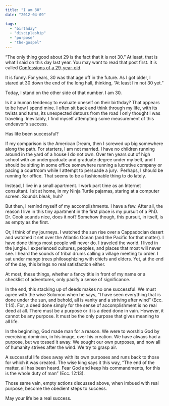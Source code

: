 ```yaml
---
title: "I am 30"
date: "2012-04-09"

tags: 
  - "birthday"
  - "discipleship"
  - "purpose"
  - "the-gospel"
---
```


“The only thing good about 29 is the fact that it is not 30.” At least, that is what I said on this day last year. You may want to read that post first. It is called [Confessions of a 29-year-old](http://blog.keelancook.com/2011/04/confessions-of-a-29-year-old.html "Confessions of a 29-year-old").

It is funny. For years, 30 was that age off in the future. As I got older, I stared at 30 down the end of the long hall, thinking, “At least I’m not 30 yet.”

Today, I stand on the other side of that number. I am 30.

Is it a human tendency to evaluate oneself on their birthday? That appears to be how I spend mine. I often sit back and think through my life, with its twists and turns, its unexpected detours from the road I only thought I was traveling. Inevitably, I find myself attempting some measurement of this endeavor’s success.

Has life been successful?

If my comparison is the American Dream, then I screwed up big somewhere along the path. For starters, I am not married. I have no children running around in the yard of a house I do not own. Over ten years out of high school with an undergraduate and graduate degree under my belt, and I should be sitting in some office somewhere running a lucrative company or pacing a courtroom while I attempt to persuade a jury.  Perhaps, I should be running for office. That seems to be a fashionable thing to do lately.

Instead, I live in a small apartment. I work part time as an Internet consultant. I sit at home, in my Ninja Turtle pajamas, staring at a computer screen. Sounds bleak, huh?

But then, I remind myself of my accomplishments. I have a few. After all, the reason I live in this tiny apartment in the first place is my pursuit of a PhD. Dr. Cook sounds nice, does it not? Somehow though, this pursuit, in itself, is as empty as the first.

Or, I think of my journeys. I watched the sun rise over a Cappadocian desert and watched it set over the Atlantic Ocean (and the Pacific for that matter). I have done things most people will never do. I traveled the world. I lived in the jungle. I experienced cultures, peoples, and places that most will never see. I heard the sounds of tribal drums calling a village meeting to order. I sat under mango trees philosophizing with chiefs and elders. Yet, at the end of the day, this brings no real satisfaction either.

At most, these things, whether a fancy title in front of my name or a checklist of adventures, only pacify a sense of significance.

In the end, this stacking up of deeds makes no one successful. We must agree with the wise Solomon when he says, “I have seen everything that is done under the sun, and behold, all is vanity and a striving after wind” (Ecc. 1:14). For, a deed done simply for the sense of accomplishment is no real deed at all. There must be a purpose or it is a deed done in vain. However, it cannot be any purpose. It must be the only purpose that gives meaning to all life.

In the beginning, God made man for a reason. We were to worship God by exercising dominion, in his image, over his creation. We have always had a purpose, but we tossed it away. We sought our own purposes, and now all of humanity strives after the wind. We try to grasp air.

A successful life does away with its own purposes and runs back to those for which it was created. The wise king says it this way, “The end of the matter, all has been heard. Fear God and keep his commandments, for this is the whole duty of man” (Ecc. 12:13).

Those same vain, empty actions discussed above, when imbued with real purpose, become the obedient steps to success.

May your life be a real success.

